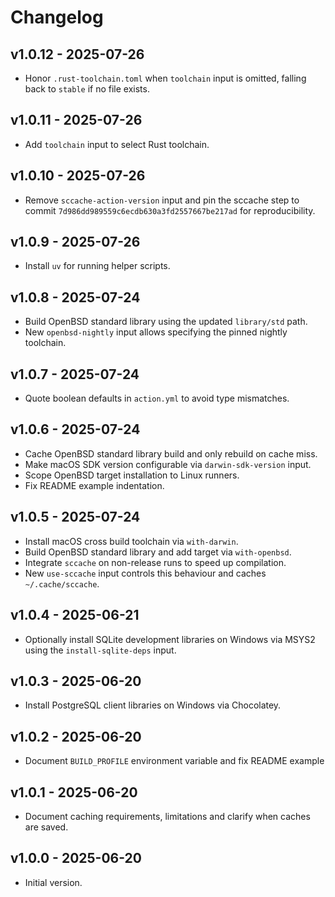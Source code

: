 
# Changelog

## v1.0.12 - 2025-07-26

- Honor `.rust-toolchain.toml` when `toolchain` input is omitted, falling back to `stable` if no file exists.

## v1.0.11 - 2025-07-26

- Add `toolchain` input to select Rust toolchain.

## v1.0.10 - 2025-07-26

- Remove `sccache-action-version` input and pin the sccache step to commit
  `7d986dd989559c6ecdb630a3fd2557667be217ad` for reproducibility.

## v1.0.9 - 2025-07-26

- Install `uv` for running helper scripts.

## v1.0.8 - 2025-07-24

- Build OpenBSD standard library using the updated `library/std` path.
- New `openbsd-nightly` input allows specifying the pinned nightly toolchain.

## v1.0.7 - 2025-07-24

- Quote boolean defaults in `action.yml` to avoid type mismatches.

## v1.0.6 - 2025-07-24

- Cache OpenBSD standard library build and only rebuild on cache miss.
- Make macOS SDK version configurable via `darwin-sdk-version` input.
- Scope OpenBSD target installation to Linux runners.
- Fix README example indentation.

## v1.0.5 - 2025-07-24

- Install macOS cross build toolchain via `with-darwin`.
- Build OpenBSD standard library and add target via `with-openbsd`.
- Integrate `sccache` on non-release runs to speed up compilation.
- New `use-sccache` input controls this behaviour and caches `~/.cache/sccache`.

## v1.0.4 - 2025-06-21

- Optionally install SQLite development libraries on Windows via MSYS2 using the
  `install-sqlite-deps` input.

## v1.0.3 - 2025-06-20

- Install PostgreSQL client libraries on Windows via Chocolatey.

## v1.0.2 - 2025-06-20

- Document `BUILD_PROFILE` environment variable and fix README example

## v1.0.1 - 2025-06-20

- Document caching requirements, limitations and clarify when caches are saved.

## v1.0.0 - 2025-06-20

- Initial version.
